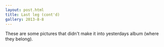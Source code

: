 ```yaml
---
layout: post.html
title: Last leg (cont'd)
gallery: 2013-8-8
---
```


These are some pictures that didn't make it into yesterdays album (where they belong).
